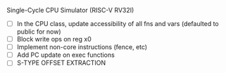 Single-Cycle CPU Simulator (RISC-V RV32I)

- [ ] In the CPU class, update accessibility of all fns and vars (defaulted to public for now)
- [ ] Block write ops on reg x0
- [ ] Implement non-core instructions (fence, etc)
- [ ] Add PC update on exec functions
- [ ] S-TYPE OFFSET EXTRACTION